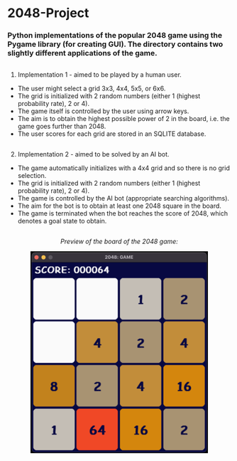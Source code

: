 # 2048-Project

### Python implementations of the popular 2048 game using the Pygame library (for creating GUI). The directory contains two slightly different applications of the game.

##

1. Implementation 1 - aimed to be played by a human user.
  
- The user might select a grid 3x3, 4x4, 5x5, or 6x6. 
- The grid is initialized with 2 random numbers (either 1 (highest probability rate), 2 or 4).
- The game itself is controlled by the user using arrow keys.
- The aim is to obtain the highest possible power of 2 in the board, i.e. the game goes further than 2048.
- The user scores for each grid are stored in an SQLITE database. 

##

2. Implementation 2 - aimed to be solved by an AI bot.

- The game automatically initializes with a 4x4 grid and so there is no grid selection.
- The grid is initialized with 2 random numbers (either 1 (highest probability rate), 2 or 4).
- The game is controlled by the AI bot (appropriate searching algorithms).
- The aim for the bot is to obtain at least one 2048 square in the board.
- The game is terminated when the bot reaches the score of 2048, which denotes a goal state to obtain.

##

<p align="center">
  <i>Preview of the board of the 2048 game:</i>
</p>


<p align="center">
  <img src="imageGUI.png" alt="drawing" width="400" alt="The Image of 2048 Game Board."/>
</p>